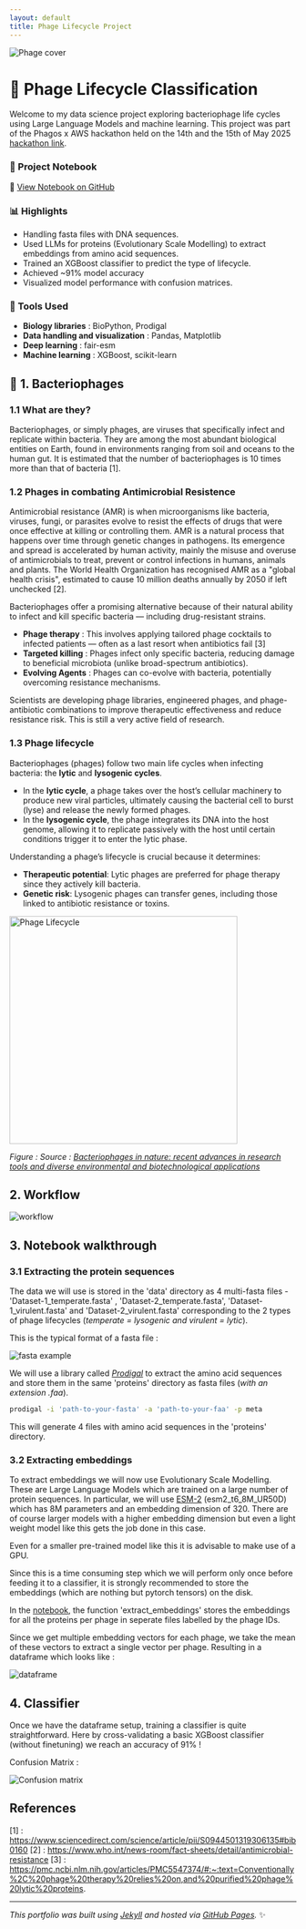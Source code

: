 ```yaml
---
layout: default
title: Phage Lifecycle Project
---
```


![Phage cover](assets/images/phage-bacteriophage-main.jpg)
# 🧬 Phage Lifecycle Classification

Welcome to my data science project exploring bacteriophage life cycles using Large Language Models and machine learning. This project was part of the Phagos x AWS hackathon held on the 14th and the 15th of May 2025 [hackathon link](https://hackathon.phagos.org/).

### 📘 Project Notebook

🔗 [View Notebook on GitHub](./phage_lifecycle_hackthon25.ipynb)  


### 📊 Highlights

- Handling fasta files with DNA sequences.
- Used LLMs for proteins (Evolutionary Scale Modelling) to extract embeddings from amino acid sequences.
- Trained an XGBoost classifier to predict the type of lifecycle.
- Achieved ~91% model accuracy
- Visualized model performance with confusion matrices.

### 🔧 Tools Used

- **Biology libraries** : BioPython, Prodigal
- **Data handling and visualization** : Pandas, Matplotlib
- **Deep learning** : fair-esm
- **Machine learning** : XGBoost, scikit-learn

## 🦠 1. Bacteriophages

### 1.1 What are they?

Bacteriophages, or simply phages, are viruses that specifically infect and replicate within bacteria. They are among the most abundant biological entities on Earth, found in environments ranging from soil and oceans to the human gut. It is estimated that the number of bacteriophages is 10 times more than that of bacteria [1].

### 1.2 Phages in combating Antimicrobial Resistence

Antimicrobial resistance (AMR) is when microorganisms like bacteria, viruses, fungi, or parasites evolve to resist the effects of drugs that were once effective at killing or controlling them. AMR is a natural process that happens over time through genetic changes in pathogens. Its emergence and spread is accelerated by human activity, mainly the misuse and overuse of antimicrobials to treat, prevent or control infections in humans, animals and plants. The World Health Organization has recognised AMR as a "global health crisis", estimated to cause 10 million deaths annually by 2050 if left unchecked [2].

Bacteriophages offer a promising alternative because of their natural ability to infect and kill specific bacteria — including drug-resistant strains.

- **Phage therapy** : This involves applying tailored phage cocktails to infected patients — often as a last resort when antibiotics fail [3]
- **Targeted killing** : Phages infect only specific bacteria, reducing damage to beneficial microbiota (unlike broad-spectrum antibiotics).
- **Evolving Agents** : Phages can co-evolve with bacteria, potentially overcoming resistance mechanisms.

Scientists are developing phage libraries, engineered phages, and phage-antibiotic combinations to improve therapeutic effectiveness and reduce resistance risk. This is still a very active field of research.

### 1.3 Phage lifecycle

Bacteriophages (phages) follow two main life cycles when infecting bacteria: the **lytic** and **lysogenic cycles**.

- In the **lytic cycle**, a phage takes over the host’s cellular machinery to produce new viral particles, ultimately causing the bacterial cell to burst (lyse) and release the newly formed phages.
- In the **lysogenic cycle**, the phage integrates its DNA into the host genome, allowing it to replicate passively with the host until certain conditions trigger it to enter the lytic phase.

Understanding a phage’s lifecycle is crucial because it determines:

- **Therapeutic potential**: Lytic phages are preferred for phage therapy since they actively kill bacteria.
- **Genetic risk**: Lysogenic phages can transfer genes, including those linked to antibiotic resistance or toxins.

<img src="assets/images/Lytic-and-lysogenic-life-cycle-of-bacteriophage.png" alt="Phage Lifecycle" width="400">


*Figure : Source : [Bacteriophages in nature: recent advances in research tools and diverse environmental and biotechnological applications](https://link.springer.com/article/10.1007/s11356-024-32535-3)*

## 2. Workflow

![workflow](assets/images/workflow.png)

## 3. Notebook walkthrough

### 3.1 Extracting the protein sequences

The data we will use is stored in the 'data' directory as 4 multi-fasta files - 'Dataset-1_temperate.fasta' , 'Dataset-2_temperate.fasta', 'Dataset-1_virulent.fasta' and 'Dataset-2_virulent.fasta' corresponding to the 2 types of phage lifecycles (*temperate = lysogenic and virulent = lytic*).

This is the typical format of a fasta file :

![fasta example](assets/images/fastafiledemo.png)

We will use a library called *[Prodigal](https://github.com/hyattpd/Prodigal)* to extract the amino acid sequences and store them in the same 'proteins' directory as fasta files (*with an extension .faa*).

``` bash
prodigal -i 'path-to-your-fasta' -a 'path-to-your-faa' -p meta
```

This will generate 4 files with amino acid sequences in the 'proteins' directory.

### 3.2 Extracting embeddings

To extract embeddings we will now use Evolutionary Scale Modelling. These are Large Language Models which are trained on a large number of protein sequences. In particular, we will use [ESM-2](https://github.com/facebookresearch/esm?tab=readme-ov-file#available) (esm2_t6_8M_UR50D) which has 8M parameters and an embedding dimension of 320. There are of course larger models with a higher embedding dimension but even a light weight model like this gets the job done in this case.

Even for a smaller pre-trained model like this it is advisable to make use of a GPU.

Since this is a time consuming step which we will perform only once before feeding it to a classifier, it is strongly recommended to store the embeddings (which are nothing but pytorch tensors) on the disk.

In the [notebook](./phage_lifecycle_hackthon25.ipynb), the function 'extract_embeddings' stores the embeddings for all the proteins per phage in seperate files labelled by the phage IDs.

Since we get multiple embedding vectors for each phage, we take the mean of these vectors to extract a single vector per phage. Resulting in a dataframe which looks like :

![dataframe](assets/images/dataframe.png)

## 4. Classifier

Once we have the dataframe setup, training a classifier is quite straightforward. Here by cross-validating a basic XGBoost classifier (without finetuning) we reach an accuracy of 91% !

Confusion Matrix :

![Confusion matrix](assets/images/confusionm.png)

## References

[1] : https://www.sciencedirect.com/science/article/pii/S0944501319306135#bib0160
[2] : https://www.who.int/news-room/fact-sheets/detail/antimicrobial-resistance
[3] : https://pmc.ncbi.nlm.nih.gov/articles/PMC5547374/#:~:text=Conventionally%2C%20phage%20therapy%20relies%20on,and%20purified%20phage%20lytic%20proteins.

---

_This portfolio was built using [Jekyll](https://jekyllrb.com) and hosted via [GitHub Pages](https://pages.github.com)._ ✨
